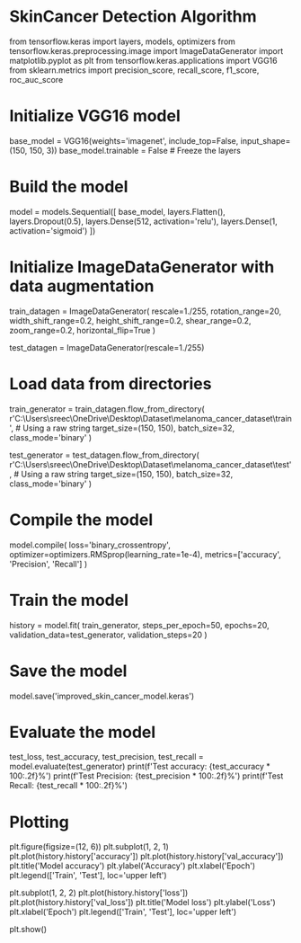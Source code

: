 # SkinCancer Detection Algorithm
from tensorflow.keras import layers, models, optimizers
from tensorflow.keras.preprocessing.image import ImageDataGenerator
import matplotlib.pyplot as plt
from tensorflow.keras.applications import VGG16
from sklearn.metrics import precision_score, recall_score, f1_score, roc_auc_score

# Initialize VGG16 model
base_model = VGG16(weights='imagenet', include_top=False, input_shape=(150, 150, 3))
base_model.trainable = False  # Freeze the layers

# Build the model
model = models.Sequential([
    base_model,
    layers.Flatten(),
    layers.Dropout(0.5),
    layers.Dense(512, activation='relu'),
    layers.Dense(1, activation='sigmoid')
])

# Initialize ImageDataGenerator with data augmentation
train_datagen = ImageDataGenerator(
    rescale=1./255,
    rotation_range=20,
    width_shift_range=0.2,
    height_shift_range=0.2,
    shear_range=0.2,
    zoom_range=0.2,
    horizontal_flip=True
)

test_datagen = ImageDataGenerator(rescale=1./255)
# Load data from directories
train_generator = train_datagen.flow_from_directory(
    r'C:\Users\sreec\OneDrive\Desktop\Dataset\melanoma_cancer_dataset\train',  # Using a raw string
    target_size=(150, 150),
    batch_size=32,
    class_mode='binary'
)

test_generator = test_datagen.flow_from_directory(
    r'C:\Users\sreec\OneDrive\Desktop\Dataset\melanoma_cancer_dataset\test',  # Using a raw string
    target_size=(150, 150),
    batch_size=32,
    class_mode='binary'
)

# Compile the model
model.compile(
    loss='binary_crossentropy',
    optimizer=optimizers.RMSprop(learning_rate=1e-4),
    metrics=['accuracy', 'Precision', 'Recall']
)

# Train the model
history = model.fit(
    train_generator,
    steps_per_epoch=50,
    epochs=20,
    validation_data=test_generator,
    validation_steps=20
)

# Save the model
model.save('improved_skin_cancer_model.keras')

# Evaluate the model
test_loss, test_accuracy, test_precision, test_recall = model.evaluate(test_generator)
print(f'Test accuracy: {test_accuracy * 100:.2f}%')
print(f'Test Precision: {test_precision * 100:.2f}%')
print(f'Test Recall: {test_recall * 100:.2f}%')

# Plotting
plt.figure(figsize=(12, 6))
plt.subplot(1, 2, 1)
plt.plot(history.history['accuracy'])
plt.plot(history.history['val_accuracy'])
plt.title('Model accuracy')
plt.ylabel('Accuracy')
plt.xlabel('Epoch')
plt.legend(['Train', 'Test'], loc='upper left')

plt.subplot(1, 2, 2)
plt.plot(history.history['loss'])
plt.plot(history.history['val_loss'])
plt.title('Model loss')
plt.ylabel('Loss')
plt.xlabel('Epoch')
plt.legend(['Train', 'Test'], loc='upper left')

plt.show()
